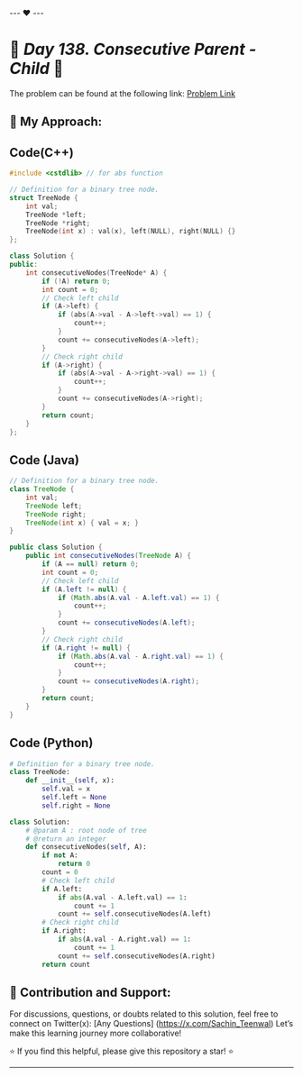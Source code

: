 --- ❤️ ---

# 🚀 _Day 138. Consecutive Parent - Child_ 🧠


The problem can be found at the following link: [Problem Link](https://www.interviewbit.com/problems/consecutive-parent-child/)

## 🎯 **My Approach:**


## Code(C++)
```cpp
#include <cstdlib> // for abs function

// Definition for a binary tree node.
struct TreeNode {
    int val;
    TreeNode *left;
    TreeNode *right;
    TreeNode(int x) : val(x), left(NULL), right(NULL) {}
};

class Solution {
public:
    int consecutiveNodes(TreeNode* A) {
        if (!A) return 0;
        int count = 0;
        // Check left child
        if (A->left) {
            if (abs(A->val - A->left->val) == 1) {
                count++;
            }
            count += consecutiveNodes(A->left);
        }
        // Check right child
        if (A->right) {
            if (abs(A->val - A->right->val) == 1) {
                count++;
            }
            count += consecutiveNodes(A->right);
        }
        return count;
    }
};
```

## Code (Java)

```java
// Definition for a binary tree node.
class TreeNode {
    int val;
    TreeNode left;
    TreeNode right;
    TreeNode(int x) { val = x; }
}

public class Solution {
    public int consecutiveNodes(TreeNode A) {
        if (A == null) return 0;
        int count = 0;
        // Check left child
        if (A.left != null) {
            if (Math.abs(A.val - A.left.val) == 1) {
                count++;
            }
            count += consecutiveNodes(A.left);
        }
        // Check right child
        if (A.right != null) {
            if (Math.abs(A.val - A.right.val) == 1) {
                count++;
            }
            count += consecutiveNodes(A.right);
        }
        return count;
    }
}
```

## Code (Python)

```python
# Definition for a binary tree node.
class TreeNode:
    def __init__(self, x):
        self.val = x
        self.left = None
        self.right = None

class Solution:
    # @param A : root node of tree
    # @return an integer
    def consecutiveNodes(self, A):
        if not A:
            return 0
        count = 0
        # Check left child
        if A.left:
            if abs(A.val - A.left.val) == 1:
                count += 1
            count += self.consecutiveNodes(A.left)
        # Check right child
        if A.right:
            if abs(A.val - A.right.val) == 1:
                count += 1
            count += self.consecutiveNodes(A.right)
        return count
```



## 🎯 **Contribution and Support:**

For discussions, questions, or doubts related to this solution, feel free to connect on Twitter(x): [Any Questions] (https://x.com/Sachin_Teenwal) Let’s make this learning journey more collaborative!

⭐ If you find this helpful, please give this repository a star! ⭐

---
